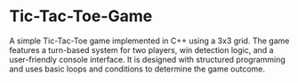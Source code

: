 # Tic-Tac-Toe-Game
A simple Tic-Tac-Toe game implemented in C++ using a 3x3 grid. The game features a turn-based system for two players, win detection logic, and a user-friendly console interface. It is designed with structured programming and uses basic loops and conditions to determine the game outcome.
